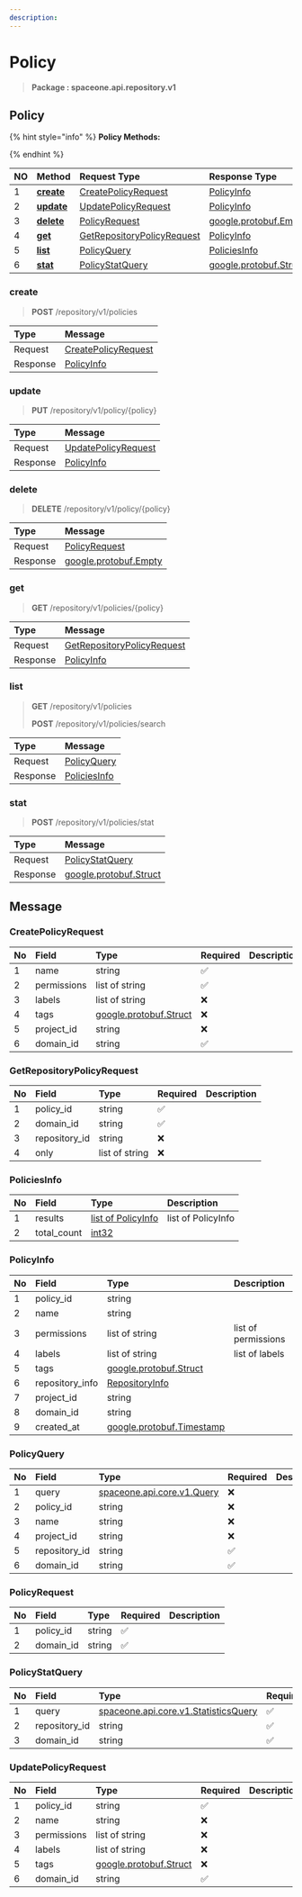 ```yaml
---
description:  
---
```

# Policy

>  **Package : spaceone.api.repository.v1**

## Policy

{% hint style="info" %}
**Policy Methods:**

{%  endhint %}


| NO |  Method | Request Type | Response Type | Description |
| :--- | :--- | :--- | :--- | :--- |
| 1 | [**create**](policy.md#create)|   [CreatePolicyRequest](policy.md#createpolicyrequest) |   [PolicyInfo](policy.md#policyinfo) |  |
| 2 | [**update**](policy.md#update)|   [UpdatePolicyRequest](policy.md#updatepolicyrequest) |   [PolicyInfo](policy.md#policyinfo) |  |
| 3 | [**delete**](policy.md#delete)|   [PolicyRequest](policy.md#policyrequest) |  [google.protobuf.Empty](https://github.com/protocolbuffers/protobuf/blob/master/src/google/protobuf/empty.proto)|  |
| 4 | [**get**](policy.md#get)|   [GetRepositoryPolicyRequest](policy.md#getrepositorypolicyrequest) |   [PolicyInfo](policy.md#policyinfo) |  |
| 5 | [**list**](policy.md#list)|   [PolicyQuery](policy.md#policyquery) |   [PoliciesInfo](policy.md#policiesinfo) |  |
| 6 | [**stat**](policy.md#stat)|   [PolicyStatQuery](policy.md#policystatquery) |  [google.protobuf.Struct](https://github.com/protocolbuffers/protobuf/blob/master/src/google/protobuf/struct.proto)|  | 
 

 
### create
> **POST** /repository/v1/policies
>


| Type | Message |
| :--- | :--- |
| Request | [CreatePolicyRequest](policy.md#createpolicyrequest) |
| Response |  [PolicyInfo](policy.md#policyinfo)  |
 
 

 
### update
> **PUT** /repository/v1/policy/{policy}
>


| Type | Message |
| :--- | :--- |
| Request | [UpdatePolicyRequest](policy.md#updatepolicyrequest) |
| Response |  [PolicyInfo](policy.md#policyinfo)  |
 
 

 
### delete
> **DELETE** /repository/v1/policy/{policy}
>


| Type | Message |
| :--- | :--- |
| Request | [PolicyRequest](policy.md#policyrequest) |
| Response | [google.protobuf.Empty](https://github.com/protocolbuffers/protobuf/blob/master/src/google/protobuf/empty.proto) |
 
 

 
### get
> **GET** /repository/v1/policies/{policy}
>


| Type | Message |
| :--- | :--- |
| Request | [GetRepositoryPolicyRequest](policy.md#getrepositorypolicyrequest) |
| Response |  [PolicyInfo](policy.md#policyinfo)  |
 
 

 
### list
> **GET** /repository/v1/policies
>
> **POST** /repository/v1/policies/search



| Type | Message |
| :--- | :--- |
| Request | [PolicyQuery](policy.md#policyquery) |
| Response |  [PoliciesInfo](policy.md#policiesinfo)  |
 
 

 
### stat
> **POST** /repository/v1/policies/stat
>


| Type | Message |
| :--- | :--- |
| Request | [PolicyStatQuery](policy.md#policystatquery) |
| Response | [google.protobuf.Struct](https://github.com/protocolbuffers/protobuf/blob/master/src/google/protobuf/struct.proto) |


## 

## Message

### CreatePolicyRequest
| No | Field | Type | Required | Description |
| :--- | :--- | :--- | :--- | :--- |
| 1 | name |string|✅| |
| 2 | permissions |list of string|✅| |
| 3 | labels |list of string|❌| |
| 4 | tags |[google.protobuf.Struct](https://github.com/protocolbuffers/protobuf/blob/master/src/google/protobuf/struct.proto)|❌| |
| 5 | project_id |string|❌| |
| 6 | domain_id |string|✅| |

### GetRepositoryPolicyRequest
| No | Field | Type | Required | Description |
| :--- | :--- | :--- | :--- | :--- |
| 1 | policy_id |string|✅| |
| 2 | domain_id |string|✅| |
| 3 | repository_id |string|❌| |
| 4 | only |list of string|❌| |

### PoliciesInfo
| No | Field | Type |  Description |
| :--- | :--- | :--- | :--- |
| 1 | results |[list of PolicyInfo](policy.md#policyinfo) | list of PolicyInfo|
| 2 | total_count |[int32](https://github.com/protocolbuffers/protobuf/blob/master/src/google/protobuf/type.proto) | |

### PolicyInfo
| No | Field | Type |  Description |
| :--- | :--- | :--- | :--- |
| 1 | policy_id |string | |
| 2 | name |string | |
| 3 | permissions |list of string | list of permissions|
| 4 | labels |list of string | list of labels|
| 5 | tags |[google.protobuf.Struct](https://github.com/protocolbuffers/protobuf/blob/master/src/google/protobuf/struct.proto) | |
| 6 | repository_info |[RepositoryInfo](policy.md#repositoryinfo) | |
| 7 | project_id |string | |
| 8 | domain_id |string | |
| 9 | created_at |[google.protobuf.Timestamp](https://github.com/protocolbuffers/protobuf/blob/master/src/google/protobuf/timestamp.proto) | |

### PolicyQuery
| No | Field | Type | Required | Description |
| :--- | :--- | :--- | :--- | :--- |
| 1 | query |[spaceone.api.core.v1.Query](https://spaceone-dev.gitbook.io/api-reference/common-v1/search-query)|❌| |
| 2 | policy_id |string|❌| |
| 3 | name |string|❌| |
| 4 | project_id |string|❌| |
| 5 | repository_id |string|✅| |
| 6 | domain_id |string|✅| |

### PolicyRequest
| No | Field | Type | Required | Description |
| :--- | :--- | :--- | :--- | :--- |
| 1 | policy_id |string|✅| |
| 2 | domain_id |string|✅| |

### PolicyStatQuery
| No | Field | Type | Required | Description |
| :--- | :--- | :--- | :--- | :--- |
| 1 | query |[spaceone.api.core.v1.StatisticsQuery](https://spaceone-dev.gitbook.io/api-reference/common-v1/statistics-query)|✅| |
| 2 | repository_id |string|✅| |
| 3 | domain_id |string|✅| |

### UpdatePolicyRequest
| No | Field | Type | Required | Description |
| :--- | :--- | :--- | :--- | :--- |
| 1 | policy_id |string|✅| |
| 2 | name |string|❌| |
| 3 | permissions |list of string|❌| |
| 4 | labels |list of string|❌| |
| 5 | tags |[google.protobuf.Struct](https://github.com/protocolbuffers/protobuf/blob/master/src/google/protobuf/struct.proto)|❌| |
| 6 | domain_id |string|✅| |
